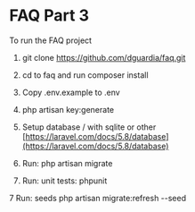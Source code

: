 # FAQ Part 3

To run the FAQ project 

1. git clone https://github.com/dguardia/faq.git

2. cd to faq and run composer install

3. Copy .env.example to .env

4. php artisan key:generate

4. Setup database / with sqlite or other [https://laravel.com/docs/5.8/database](https://laravel.com/docs/5.8/database) 

5. Run: php artisan migrate

6. Run: unit tests: phpunit

7 Run: seeds php artisan migrate:refresh --seed
